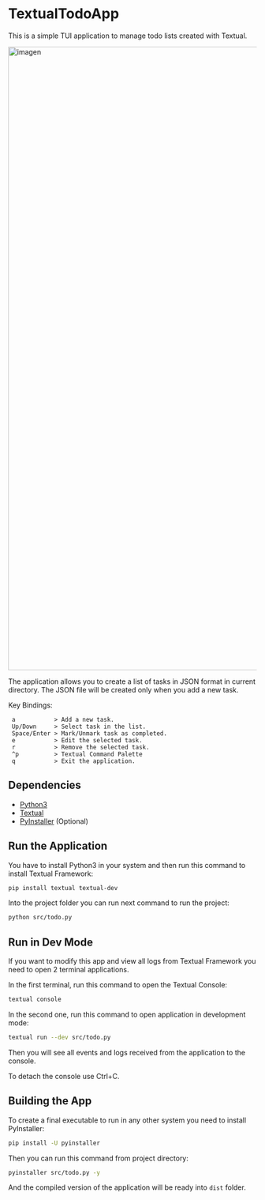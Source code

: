 
# TextualTodoApp

This is a simple TUI application to manage todo lists created with Textual.

<img width="1262" alt="imagen" src="https://github.com/user-attachments/assets/7e61275d-c3df-4514-82a4-891380c84a2e" />


The application allows you to create a list of tasks in JSON format in current
directory. The JSON file will be created only when you add a new task.


Key Bindings:
```
 a           > Add a new task.
 Up/Down     > Select task in the list.
 Space/Enter > Mark/Unmark task as completed.
 e           > Edit the selected task.
 r           > Remove the selected task.
 ^p          > Textual Command Palette
 q           > Exit the application.
```


## Dependencies

- [Python3](https://www.python.org/)
- [Textual](https://textual.textualize.io/)
- [PyInstaller](https://pyinstaller.org/en/stable/) (Optional)



## Run the Application

You have to install Python3 in your system and then run this command to install 
Textual Framework:

```bash
pip install textual textual-dev
```

Into the project folder you can run next command to run the project:

```bash
python src/todo.py
```



## Run in Dev Mode

If you want to modify this app and view all logs from Textual Framework you
need to open 2 terminal applications.

In the first terminal, run this command to open the Textual Console:

```bash
textual console
```

In the second one, run this command to open application in development mode:

```bash
textual run --dev src/todo.py
```

Then you will see all events and logs received from the application to the
console.

To detach the console use Ctrl+C.



## Building the App

To create a final executable to run in any other system you need to install 
PyInstaller:

```bash
pip install -U pyinstaller
```

Then you can run this command from project directory:

```bash
pyinstaller src/todo.py -y 
```


And the compiled version of the application will be ready into `dist` folder.



